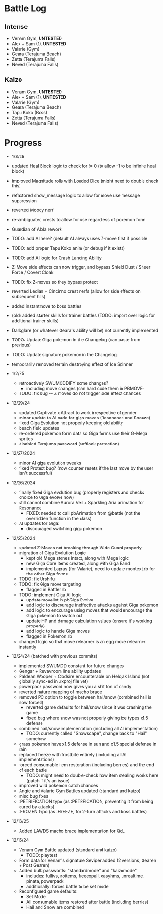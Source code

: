 # Battle Log

## Intense
- Venam Gym, **UNTESTED**
- Alex + Sam (1), **UNTESTED**
- Valarie (Gym)
- Geara (Terajuma Beach)
- Zetta (Terajuma Falls)
- Neved (Terajuma Falls)

## Kaizo
- Venam Gym, **UNTESTED**
- Alex + Sam (1), **UNTESTED**
- Valarie (Gym)
- Geara (Terajuma Beach)
- Tapu Koko (Boss)
- Zetta (Terajuma Falls)
- Neved (Terajuma Falls)

# Progress

- 1/8/25
 - updated Heal Block logic to check for != 0 (to allow -1 to be infinite heal block)
 - improved Magnitude rolls with Loaded Dice (might need to double check this)
 - refactored show_message logic to allow for move use message suppression
 - reverted Moody nerf
 - re-ambiguated crests to allow for use regardless of pokemon form
 - Guardian of Alola rework
  - TODO: add AI here? (default AI always uses Z-move first if possible
  - TODO: add proper Tapu Koko anim (or debug if it exists)
 - TODO: add AI logic for Crash Landing Ability
 - Z-Move side effects can now trigger, and bypass Shield Dust / Sheer Force / Covert Cloak
  - TODO: fix Z-moves so they bypass protect
- reverted Ledian + Cincinno crest nerfs (allow for side effects on subsequent hits)
- added instantmove to boss battles
- (old) added starter skills for trainer battles (TODO: import over logic for additional trainer skills) 
- Darkglare (or whatever Geara's ability will be) not currently implemented
- TODO: Update Giga pokemon in the Changelog (can paste from previous)
- TODO: Update signature pokemon in the Changelog
- temporarily removed terrain destroying effect of Ice Spinner

- 1/2/25
  - retroactively SWUMODDIFY some changes?
    - including move changes (can hard code them in PBMOVE)
  - TODO: fix bug -- Z moves do not trigger side effect chances

- 12/29/24
  - updated Captivate x Attract to work irrespective of gender
  - minor update to AI code for giga moves (Resonance and Snooze)
  - fixed Giga Evolution not properly keeping old ability
  - beach field updates
  - re-ordered pokemon form data so Giga forms use their G-Mega sprites
  - disabled Terajuma password (softlock protection)

- 12/27/2024
  - minor AI giga evolution tweaks 
  - fixed Protect bug? (now counter resets if the last move by the user isn't successful)

- 12/26/2024
  - finally fixed Giga evolution bug (properly registers and checks choice to Giga evolve now)
  - still cannot combine Aurora Veil + Sparkling Aria animation for Resonance
    - FIXED: needed to call pbAnimation from @battle (not the overridden function in the class)
  - AI updates for Giga:
    - discouraged switching giga pokemon

- 12/25/2024
  - updated Z-Moves not breaking through Wide Guard properly
  - migration of Giga Evolution Logic
    - kept old Mega stones intact, along with Mega logic
    - new Giga Core items created, along with Giga Band
    - implemented Lapras (for Valarie), need to update montext.rb for the other Giga forms
  - TODO: fix Urshifu
  - TODO: fix Giga move targeting
    - flagged in Battler.rb
  - TODO: implement Giga AI logic
    - update movelist in pbGiga Evolve
    - add logic to discourage ineffective attacks against Giga pokemon
    - add logic to encourage using moves that would encourage the Giga pokemon to switch out
    - update HP and damage calculation values (ensure it's working properly)
    - add logic to handle Giga moves
    - flagged in Pokemon.rb
  - changed logic so that move relearner is an egg move relearner instantly

- 12/24/24 (batched with previous commits)
  - implemented SWUMOD constant for future changes
  - Gengar + Revavroom line ability updates
  - Paldean Wooper + Clodsire encounterable on Helojak Island (not globally sync-ed in .rxproj file yet)
  - powerpack password now gives you a shit ton of candy
  - reverted nature mapping of macho brace
  - removed PC option to toggle between hail/snow (combined hail is now forced)
    - reverted game defaults for hail/snow since it was crashing the game
    - fixed bug where snow was not properly giving ice types x1.5 defense
  - combined hail/snow implementation (including all AI implementation)
    - TODO: currently called "Snowscape", change back to "Hail" somehow
  - grass pokemon have x1.5 defense in sun and x1.5 special defense in rain
  - replaced freeze with frostbite entirely (including all AI implementations)    
  - forced consumable item restoration (including berries) and the end of each battle
      - TODO: might need to double-check how item stealing works here (patch if it's an issue)
  - improved wild pokemon catch chances
  - Angie and Valarie Gym Battles updated (standard and kaizo)
   - misc bug fixes
    - :PETRIFICATION typo (as :PETRFICATION, preventing it from being cured by attacks)
    - :FROZEN typo (as :FREEZE, for 2-turn attacks and boss battles)

- 12/16/25
  - Added LAWDS macho brace implementation for QoL

- 12/15/24
  - Venam Gym Battle updated (standard and kaizo)
    - TODO: playtest
  - Form data for Venam's signature Seviper added (2 versions, Gearen + Post Gearen)
  - Added bulk passwords: "standardmode" and "kaizomode"
    - includes: fullivs, noitems, freeexpall, easyhms, unrealtime, pinata, powerpack
    - additionally: forces battle to be set mode
  - Reconfigured game defaults:
    - Set Mode
    - All consumable items restored after battle (including berries)
    - Hail and Snow are combined